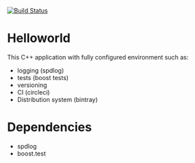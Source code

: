 [![Build Status](https://circleci.com/gh/ilya-otus/helloworld.svg?style=svg)](https://circleci.com/gh/ilya-otus/helloworld)
# Helloworld
This C++ application with fully configured environment such as:
- logging (spdlog)
- tests (boost tests)
- versioning
- CI (circleci)
- Distribution system (bintray)
# Dependencies
- spdlog
- boost.test
